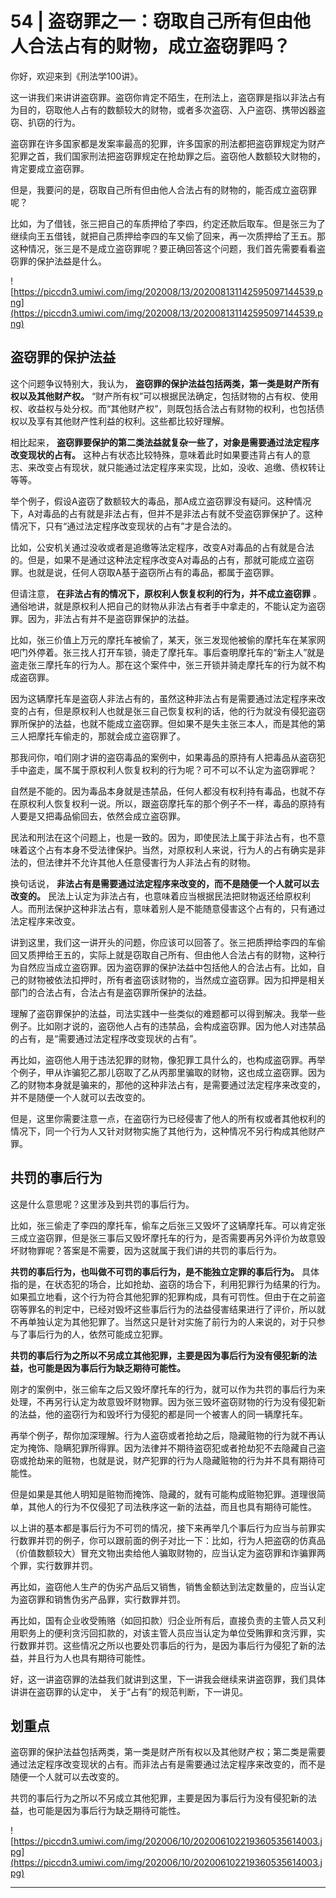 # 54 | 盗窃罪之一：窃取自己所有但由他人合法占有的财物，成立盗窃罪吗？

你好，欢迎来到《刑法学100讲》。

这一讲我们来讲讲盗窃罪。盗窃你肯定不陌生，在刑法上，盗窃罪是指以非法占有为目的，窃取他人占有的数额较大的财物，或者多次盗窃、入户盗窃、携带凶器盗窃、扒窃的行为。

盗窃罪在许多国家都是发案率最高的犯罪，许多国家的刑法都把盗窃罪规定为财产犯罪之首，我们国家刑法把盗窃罪规定在抢劫罪之后。盗窃他人数额较大财物的，肯定要成立盗窃罪。

但是，我要问的是，窃取自己所有但由他人合法占有的财物的，能否成立盗窃罪呢？

比如，为了借钱，张三把自己的车质押给了李四，约定还款后取车。但是张三为了继续向王五借钱，就把自己质押给李四的车又偷了回来，再一次质押给了王五。那这种情况，张三是不是成立盗窃罪呢？要正确回答这个问题，我们首先需要看看盗窃罪的保护法益是什么。

![https://piccdn3.umiwi.com/img/202008/13/202008131142595097144539.png](https://piccdn3.umiwi.com/img/202008/13/202008131142595097144539.png)

## 盗窃罪的保护法益

这个问题争议特别大，我认为， **盗窃罪的保护法益包括两类，第一类是财产所有权以及其他财产权。** “财产所有权”可以根据民法确定，包括财物的占有权、使用权、收益权与处分权。而“其他财产权”，则既包括合法占有财物的权利，也包括债权以及享有其他财产性利益的权利。这些都比较好理解。

相比起来， **盗窃罪要保护的第二类法益就复杂一些了，对象是需要通过法定程序改变现状的占有。** 这种占有状态比较特殊，意味着此时如果要违背占有人的意志、来改变占有现状，就只能通过法定程序来实现，比如，没收、追缴、债权转让等等。

举个例子，假设A盗窃了数额较大的毒品，那A成立盗窃罪没有疑问。这种情况下，A对毒品的占有就是非法占有，但并不是非法占有就不受盗窃罪保护了。这种情况下，只有“通过法定程序改变现状的占有”才是合法的。

比如，公安机关通过没收或者是追缴等法定程序，改变A对毒品的占有就是合法的。但是，如果不是通过这种法定程序改变A对毒品的占有，那就可能成立盗窃罪。也就是说，任何人窃取A基于盗窃所占有的毒品，都属于盗窃罪。

但请注意， **在非法占有的情况下，原权利人恢复权利的行为，并不成立盗窃罪** 。通俗地讲，就是原权利人把自己的财物从非法占有者手中拿走的，不能认定为盗窃罪。因为，非法占有并不是盗窃罪保护的法益。

比如，张三价值上万元的摩托车被偷了，某天，张三发现他被偷的摩托车在某家网吧门外停着。张三找人打开车锁，骑走了摩托车。事后查明摩托车的“新主人”就是盗走张三摩托车的行为人。那在这个案件中，张三开锁并骑走摩托车的行为就不构成盗窃罪。

因为这辆摩托车是盗窃人非法占有的，虽然这种非法占有是需要通过法定程序来改变的占有，但是原权利人也就是张三自己恢复权利的话，他的行为就没有侵犯盗窃罪所保护的法益，也就不能成立盗窃罪。但如果不是失主张三本人，而是其他的第三人把摩托车偷走的，那就会成立盗窃罪了。

那我问你，咱们刚才讲的盗窃毒品的案例中，如果毒品的原持有人把毒品从盗窃犯手中盗走，属不属于原权利人恢复权利的行为呢？可不可以不认定为盗窃罪呢？

自然是不能的。因为毒品本身就是违禁品，任何人都没有权利持有毒品，也就不存在原权利人恢复权利一说。所以，跟盗窃摩托车的那个例子不一样，毒品的原持有人要是又把毒品偷回去，依然会成立盗窃罪。

民法和刑法在这个问题上，也是一致的。因为，即使民法上属于非法占有，也不意味着这个占有本身不受法律保护。当然，对原权利人来说，行为人的占有确实是非法的，但法律并不允许其他人任意侵害行为人非法占有的财物。

换句话说， **非法占有是需要通过法定程序来改变的，而不是随便一个人就可以去改变的。** 民法上认定为非法占有，也意味着应当根据民法把财物返还给原权利人。而刑法保护这种非法占有，意味着别人是不能随意侵害这个占有的，只有通过法定程序来改变。

讲到这里，我们这一讲开头的问题，你应该可以回答了。张三把质押给李四的车偷回又质押给王五的，实际上就是窃取自己所有、但由他人合法占有的财物，这种行为自然应当成立盗窃罪。因为盗窃罪的保护法益中包括他人的合法占有。比如，自己的财物被依法扣押时，所有者盗窃该财物的，当然成立盗窃罪。因为扣押是相关部门的合法占有，合法占有是盗窃罪所保护的法益。

理解了盗窃罪保护的法益，司法实践中一些类似的难题都可以得到解决。我举一些例子。比如刚才说的，盗窃他人占有的违禁品，会构成盗窃罪。因为他人对违禁品的占有，是“需要通过法定程序改变现状的占有”。

再比如，盗窃他人用于违法犯罪的财物，像犯罪工具什么的，也构成盗窃罪。再举个例子，甲从诈骗犯乙那儿窃取了乙从丙那里骗取的财物，这也成立盗窃罪。因为乙的财物本身就是骗来的，那他的这种非法占有，是需要通过法定程序来改变的，并不是随便一个人就可以去改变的。

但是，这里你需要注意一点，在盗窃行为已经侵害了他人的所有权或者其他权利的情况下，同一个行为人又针对财物实施了其他行为，这种情况不另行构成其他财产罪。

## 共罚的事后行为

这是什么意思呢？这里涉及到共罚的事后行为。

比如，张三偷走了李四的摩托车，偷车之后张三又毁坏了这辆摩托车。可以肯定张三成立盗窃罪，但是张三事后又毁坏摩托车的行为，是否需要再另外评价为故意毁坏财物罪呢？答案是不需要，因为这就属于我们讲的共罚的事后行为。

 **共罚的事后行为，也叫做不可罚的事后行为，是不能独立定罪的事后行为。** 具体指的是，在状态犯的场合，比如抢劫、盗窃的场合下，利用犯罪行为结果的行为。如果孤立地看，这个行为符合其他犯罪的犯罪构成，具有可罚性。但由于在之前盗窃等罪名的判定中，已经对毁坏这些事后行为的法益侵害结果进行了评价，所以就不再单独认定为其他犯罪了。当然这只是针对实施了前行为的人来说的，对于只参与了事后行为的人，依然可能成立犯罪。

 **共罚的事后行为之所以不另成立其他犯罪，主要是因为事后行为没有侵犯新的法益，也可能是因为事后行为缺乏期待可能性。**

刚才的案例中，张三偷车之后又毁坏摩托车的行为，就可以作为共罚的事后行为来处理，不再另行认定为故意毁坏财物罪。因为张三毁坏盗窃财物的行为没有侵犯新的法益，他的盗窃行为和毁坏行为侵犯的都是同一个被害人的同一辆摩托车。

再举个例子，帮你加深理解。行为人盗窃或者抢劫之后，隐藏赃物的行为就不再认定为掩饰、隐瞒犯罪所得罪。因为法律并不期待盗窃犯或者抢劫犯不去隐藏自己盗窃或抢劫来的赃物，也就是说，财产犯罪的行为人隐藏赃物的行为并不具有期待可能性。

但是如果是其他人明知是赃物而掩饰、隐藏的，就有可能构成赃物犯罪。道理很简单，其他人的行为不仅侵犯了司法秩序这一新的法益，而且也具有期待可能性。

以上讲的基本都是事后行为不可罚的情况，接下来再举几个事后行为应当与前罪实行数罪并罚的例子，你可以跟前面的例子对比一下：比如，行为人把盗窃的仿真品（价值数额较大）冒充文物出卖给他人骗取财物的，应当认定为盗窃罪和诈骗罪两个罪，实行数罪并罚。

再比如，盗窃他人生产的伪劣产品后又销售，销售金额达到法定数量的，应当认定为盗窃罪和销售伪劣产品罪，实行数罪并罚。

再比如，国有企业收受贿赂（如回扣款）归企业所有后，直接负责的主管人员又利用职务上的便利贪污回扣款的，对该主管人员应当认定为单位受贿罪和贪污罪，实行数罪并罚。这些情况之所以也要处罚事后的行为，是因为事后行为侵犯了新的法益，并且行为人也具有期待可能性。

好，这一讲盗窃罪的法益我们就讲到这里，下一讲我会继续来讲盗窃罪，我们具体讲讲在盗窃罪的认定中， 关于“占有”的规范判断，下一讲见。

## 划重点

盗窃罪的保护法益包括两类，第一类是财产所有权以及其他财产权；第二类是需要通过法定程序改变现状的占有。而非法占有是需要通过法定程序来改变的，而不是随便一个人就可以去改变的。

共罚的事后行为之所以不另成立其他犯罪，主要是因为事后行为没有侵犯新的法益，也可能是因为事后行为缺乏期待可能性。

![https://piccdn3.umiwi.com/img/202006/10/202006102219360535614003.jpg](https://piccdn3.umiwi.com/img/202006/10/202006102219360535614003.jpg)

---
